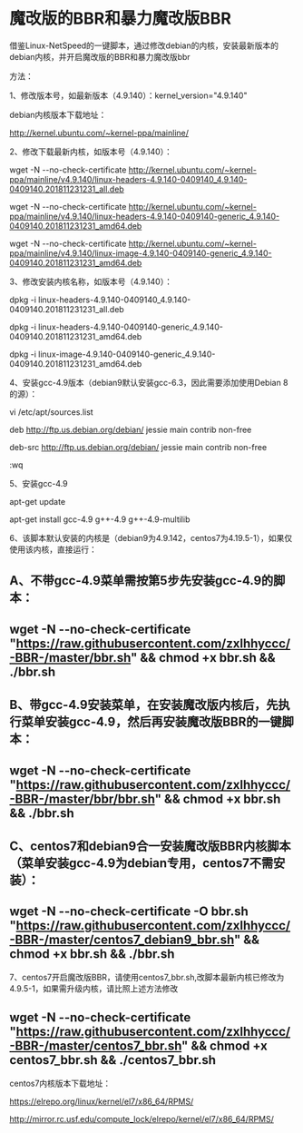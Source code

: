 # 魔改版的BBR和暴力魔改版BBR

借鉴Linux-NetSpeed的一键脚本，通过修改debian的内核，安装最新版本的debian内核，并开启魔改版的BBR和暴力魔改版bbr

方法：

1、修改版本号，如最新版本（4.9.140）：kernel_version="4.9.140"

debian内核版本下载地址：

http://kernel.ubuntu.com/~kernel-ppa/mainline/

2、修改下载最新内核，如版本号（4.9.140）：

wget -N --no-check-certificate http://kernel.ubuntu.com/~kernel-ppa/mainline/v4.9.140/linux-headers-4.9.140-0409140_4.9.140-0409140.201811231231_all.deb

wget -N --no-check-certificate http://kernel.ubuntu.com/~kernel-ppa/mainline/v4.9.140/linux-headers-4.9.140-0409140-generic_4.9.140-0409140.201811231231_amd64.deb

wget -N --no-check-certificate http://kernel.ubuntu.com/~kernel-ppa/mainline/v4.9.140/linux-image-4.9.140-0409140-generic_4.9.140-0409140.201811231231_amd64.deb

3、修改安装内核名称，如版本号（4.9.140）：

dpkg -i linux-headers-4.9.140-0409140_4.9.140-0409140.201811231231_all.deb

dpkg -i linux-headers-4.9.140-0409140-generic_4.9.140-0409140.201811231231_amd64.deb

dpkg -i linux-image-4.9.140-0409140-generic_4.9.140-0409140.201811231231_amd64.deb

4、安装gcc-4.9版本（debian9默认安装gcc-6.3，因此需要添加使用Debian 8的源）：

vi /etc/apt/sources.list

deb http://ftp.us.debian.org/debian/ jessie main contrib non-free

deb-src http://ftp.us.debian.org/debian/ jessie main contrib non-free

:wq

5、安装gcc-4.9

apt-get update

apt-get install gcc-4.9 g++-4.9 g++-4.9-multilib

6、该脚本默认安装的内核是（debian9为4.9.142，centos7为4.19.5-1），如果仅使用该内核，直接运行：

A、不带gcc-4.9菜单需按第5步先安装gcc-4.9的脚本：
------
wget -N --no-check-certificate "https://raw.githubusercontent.com/zxlhhyccc/-BBR-/master/bbr.sh"  && chmod +x bbr.sh && ./bbr.sh 
------
B、带gcc-4.9安装菜单，在安装魔改版内核后，先执行菜单安装gcc-4.9，然后再安装魔改版BBR的一键脚本：
------
wget -N --no-check-certificate "https://raw.githubusercontent.com/zxlhhyccc/-BBR-/master/bbr/bbr.sh" && chmod +x bbr.sh && ./bbr.sh
----
C、centos7和debian9合一安装魔改版BBR内核脚本（菜单安装gcc-4.9为debian专用，centos7不需安装）：
----
wget -N --no-check-certificate  -O bbr.sh "https://raw.githubusercontent.com/zxlhhyccc/-BBR-/master/centos7_debian9_bbr.sh" && chmod +x bbr.sh && ./bbr.sh
-----
7、centos7开启魔改版BBR，请使用centos7_bbr.sh,改脚本最新内核已修改为4.9.5-1，如果需升级内核，请比照上述方法修改

wget -N --no-check-certificate "https://raw.githubusercontent.com/zxlhhyccc/-BBR-/master/centos7_bbr.sh"  && chmod +x centos7_bbr.sh && ./centos7_bbr.sh
-----
centos7内核版本下载地址：

https://elrepo.org/linux/kernel/el7/x86_64/RPMS/

http://mirror.rc.usf.edu/compute_lock/elrepo/kernel/el7/x86_64/RPMS/
